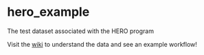 # hero_example
The test dataset associated with the HERO program

Visit the [wiki](https://github.com/therealcooperpark/hero_example/wiki) to understand the data and see an example workflow!
